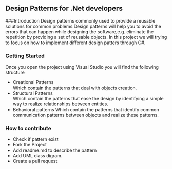 ##  Design Patterns for .Net developers
###Introduction 
Design patterns commonly used to provide a reusable solutions for common problems.Design patterns will help you to avoid the errors that can happen while designing the software,e.g. eliminate the repetition by providing a set of reusable objects.  In this project we will trying to focus on how to implement different design patters through C#.
### Getting Started
Once you open the project using Visual Studio you will find the following structure  
* Creational Patterns  
    Which contain the patterns that deal with objects creation.   
* Structural Patterns  
    Which contain the patterns that ease the design by identifying a simple way to realize relationships between entities.  
* Behavioral patterns
  Which contain the patterns that identify common communication patterns between objects and realize these patterns.  

### How to contribute  
* Check if pattern exist 
* Fork the Project
* Add readme.md to describe  the pattern
* Add UML class digram.
* Create a pull request



